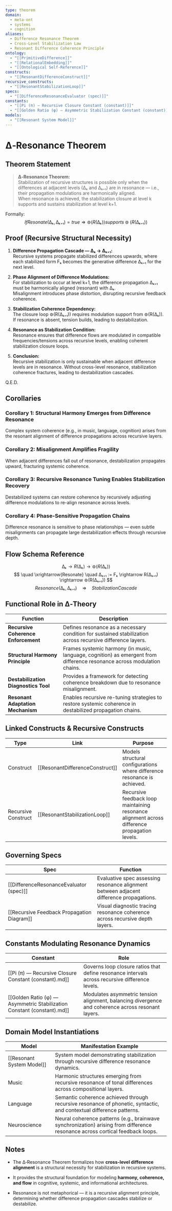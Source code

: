 ```yaml
---
type: theorem
domain:
  - meta-ont
  - systems
  - cognition
aliases:
  - Difference Resonance Theorem
  - Cross-Level Stabilization Law
  - Resonant Difference Coherence Principle
ontology:
  - "[[PrimitiveDifference]]"
  - "[[RelationalEmbedding]]"
  - "[[Ontological Self-Reference]]"
constructs:
  - "[[ResonantDifferenceConstruct]]"
recursive_constructs:
  - "[[ResonantStabilizationLoop]]"
specs:
  - "[[DifferenceResonanceEvaluator (spec)]]"
constants:
  - "[[Pi (π) — Recursive Closure Constant (constant)]]"
  - "[[Golden Ratio (φ) — Asymmetric Stabilization Constant (constant)]]"
models:
  - "[[Resonant System Model]]"
---
```


# ∆‑Resonance Theorem  

## Theorem Statement

> **∆‑Resonance Theorem:**  
> Stabilization of recursive structures is possible only when the differences at adjacent levels (∆ₖ and ∆ₖ₊₁) are in resonance — i.e., their propagation modulations are harmonically aligned.  
> When resonance is achieved, the stabilization closure at level k supports and sustains stabilization at level k+1.

Formally:
$$
If Resonate(∆ₖ, ∆ₖ₊₁) = true ⇒ ⊚(R(∆ₖ)) supports ⊚(R(∆ₖ₊₁))
$$

## Proof (Recursive Structural Necessity)

1. **Difference Propagation Cascade — ∆ₖ → ∆ₖ₊₁:**  
   Recursive systems propagate stabilized differences upwards, where each stabilized form Fₖ becomes the generative difference ∆ₖ₊₁ for the next level.

2. **Phase Alignment of Difference Modulations:**  
   For stabilization to occur at level k+1, the difference propagation ∆ₖ₊₁ must be harmonically aligned (resonant) with ∆ₖ.  
   Misalignment introduces phase distortion, disrupting recursive feedback coherence.

3. **Stabilization Coherence Dependency:**  
   The closure loop ⊚(R(∆ₖ₊₁)) requires modulation support from ⊚(R(∆ₖ)). If resonance is absent, tension builds, leading to destabilization.

4. **Resonance as Stabilization Condition:**  
   Resonance ensures that difference flows are modulated in compatible frequencies/tensions across recursive levels, enabling coherent stabilization closure loops.

5. **Conclusion:**  
   Recursive stabilization is only sustainable when adjacent difference levels are in resonance. Without cross-level resonance, stabilization coherence fractures, leading to destabilization cascades.

Q.E.D.

## Corollaries

### Corollary 1: Structural Harmony Emerges from Difference Resonance
Complex system coherence (e.g., in music, language, cognition) arises from the resonant alignment of difference propagations across recursive layers.

### Corollary 2: Misalignment Amplifies Fragility
When adjacent differences fall out of resonance, destabilization propagates upward, fracturing systemic coherence.

### Corollary 3: Recursive Resonance Tuning Enables Stabilization Recovery
Destabilized systems can restore coherence by recursively adjusting difference modulations to re-align resonance across levels.

### Corollary 4: Phase-Sensitive Propagation Chains
Difference resonance is sensitive to phase relationships — even subtle misalignments can propagate large destabilization effects through recursive depth.


## Flow Schema Reference


$$
∆ₖ \rightarrow R(∆ₖ) \rightarrow ⊚(R(∆ₖ))
$$
$$
\quad \xrightarrow{Resonate} \quad ∆ₖ₊₁ := Fₖ \rightarrow R(∆ₖ₊₁) \rightarrow ⊚(R(∆ₖ₊₁))
$$
$$
Resonance(∆ₖ, ∆ₖ₊₁) \quad ⇒ \quad StabilizationCascade
$$


## Functional Role in ∆‑Theory

|Function|Description|
|---|---|
|**Recursive Coherence Enforcement**|Defines resonance as a necessary condition for sustained stabilization across recursive difference layers.|
|**Structural Harmony Principle**|Frames systemic harmony (in music, language, cognition) as emergent from difference resonance across modulation chains.|
|**Destabilization Diagnostics Tool**|Provides a framework for detecting coherence breakdown due to resonance misalignment.|
|**Resonant Adaptation Mechanism**|Enables recursive re-tuning strategies to restore systemic coherence in destabilized propagation chains.|

## Linked Constructs & Recursive Constructs

|Type|Link|Purpose|
|---|---|---|
|Construct|[[ResonantDifferenceConstruct]]|Models structural configurations where difference resonance is achieved.|
|Recursive Construct|[[ResonantStabilizationLoop]]|Recursive feedback loop maintaining resonance alignment across difference propagation levels.|

## Governing Specs

|Spec|Function|
|---|---|
|[[DifferenceResonanceEvaluator (spec)]]|Evaluative spec assessing resonance alignment between adjacent difference propagations.|
|[[Recursive Feedback Propagation Diagram]]|Visual diagnostic tracing resonance coherence across recursive depth layers.|

## Constants Modulating Resonance Dynamics

|Constant|Role|
|---|---|
|[[Pi (π) — Recursive Closure Constant (constant).md]]|Governs loop closure ratios that define resonance intervals across recursive difference levels.|
|[[Golden Ratio (φ) — Asymmetric Stabilization Constant (constant).md]]|Modulates asymmetric tension alignment, balancing divergence and coherence across resonant layers.|

## Domain Model Instantiations

|Model|Manifestation Example|
|---|---|
|[[Resonant System Model]]|System model demonstrating stabilization through recursive difference resonance dynamics.|
|Music|Harmonic structures emerging from recursive resonance of tonal differences across compositional layers.|
|Language|Semantic coherence achieved through recursive resonance of phonetic, syntactic, and contextual difference patterns.|
|Neuroscience|Neural coherence patterns (e.g., brainwave synchronization) arising from difference resonance across cortical feedback loops.|

## Notes

- The ∆‑Resonance Theorem formalizes how **cross-level difference alignment** is a structural necessity for stabilization in recursive systems.
    
- It provides the structural foundation for modeling **harmony, coherence, and flow** in cognitive, systemic, and informational architectures.
    
- Resonance is not metaphorical — it is a recursive alignment principle, determining whether difference propagation cascades stabilize or destabilize.
    